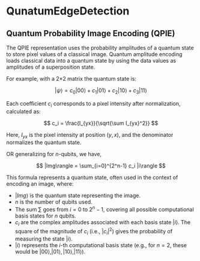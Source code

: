 # QunatumEdgeDetection
## Quantum Probability Image Encoding (QPIE)
	
The QPIE representation uses the probability amplitudes of a quantum state to store pixel values of a classical image. Quantum amplitude encoding loads classical data into a quantum state by using the data values as amplitudes of a superposition state.

For example, with a 2×2 matrix the quantum state is:

$$ |\psi\rangle = c_0|00\rangle + c_1|01\rangle + c_2|10\rangle + c_3|11\rangle $$

Each coefficient $c_i$ corresponds to a pixel intensity after normalization, calculated as:

$$ c_i = \frac{I_{yx}}{\sqrt{\sum I_{yx}^2}} $$

Here, $I_{yx}$ is the pixel intensity at position $(y, x)$, and the denominator normalizes the quantum state.

OR generalizing for $n$-qubits, we have,


$$ |Img\rangle = \sum_{i=0}^{2^n-1} c_i |i\rangle $$

This formula represents a quantum state, often used in the context of encoding an image, where:
-   $|Img\rangle$ is the quantum state representing the image.
-   $n$ is the number of qubits used.
-   The sum $\sum$ goes from $i=0$ to $2^n-1$, covering all possible computational basis states for $n$ qubits.
-   $c_i$ are the complex amplitudes associated with each basis state $|i\rangle$. The square of the magnitude of $c_i$ (i.e., $|c_i|^2$) gives the probability of measuring the state $|i\rangle$.
-   $|i\rangle$ represents the $i$-th computational basis state (e.g., for $n=2$, these would be $|00\rangle, |01\rangle, |10\rangle, |11\rangle$).

